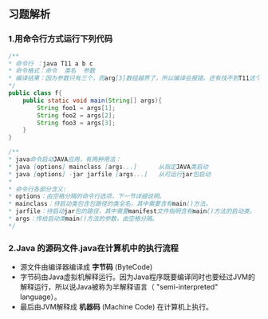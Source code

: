 ## 习题解析

### 1.用命令行方式运行下列代码

```java
/**
* 命令行 ：java T11 a b c 
* 命令格式：命令  类名  参数
* 编译结果：因为参数只有三个，而arg[3]数组越界了，所以编译会报错。还有找不到T11这个类导致编译报错。
*/
public class f{
    public static void main(String[] args){
        String foo1 = args[1];
        String foo2 = args[2];
        String foo3 = args[3];
    }
}

/**
* java命令启动JAVA应用，有两种用法：
* java [options] mainclass [args...]      从指定JAVA类启动
* java [options] -jar jarfile [args...]   从可运行jar包启动
* 
* 命令行各部分含义:
* options：由空格分隔的命令行选项，下一节详细说明。
* mainclass：待启动类包含包路径的类全名，其中需要含有main()方法。
* jarfile：待启动jar包的路径，其中需要manifest文件指明含有main()方法的启动类。
* args：传给启动类main()方法的参数，由空格分隔。
*/

```

### 2.Java  的源码文件.java在计算机中的执行流程

- 源文件由编译器编译成 **字节码** (ByteCode)
- 字节码由Java虚拟机解释运行。因为Java程序既要编译同时也要经过JVM的解释运行，所以说Java被称为半解释语言（ "semi-interpreted" language）。
- 最后由JVM解释成 **机器码** (Machine Code) 在计算机上执行。

